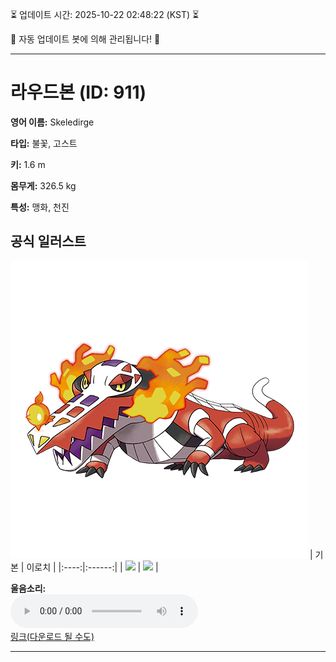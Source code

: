 
⏳ 업데이트 시간: 2025-10-22 02:48:22 (KST) ⏳

🤖 자동 업데이트 봇에 의해 관리됩니다! 🤖

---

# 라우드본 (ID: 911)
**영어 이름:** Skeledirge

**타입:** 불꽃, 고스트

**키:** 1.6 m

**몸무게:** 326.5 kg

**특성:** 맹화, 천진

## 공식 일러스트
![](https://raw.githubusercontent.com/PokeAPI/sprites/master/sprites/pokemon/other/official-artwork/911.png)
| 기본 | 이로치 |
|:----:|:------:|
| <img src="http://play.pokemonshowdown.com/sprites/ani/skeledirge.gif" width="200"> | <img src="http://play.pokemonshowdown.com/sprites/ani-shiny/skeledirge.gif" width="200"> |

**울음소리:**<br><audio controls src="https://raw.githubusercontent.com/PokeAPI/cries/main/cries/pokemon/latest/911.ogg"></audio><br> [링크(다운로드 될 수도)](https://raw.githubusercontent.com/PokeAPI/cries/main/cries/pokemon/latest/911.ogg)


---
